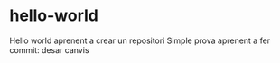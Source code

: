 # hello-world
Hello world aprenent a crear un repositori
Simple prova aprenent a fer commit: desar canvis
